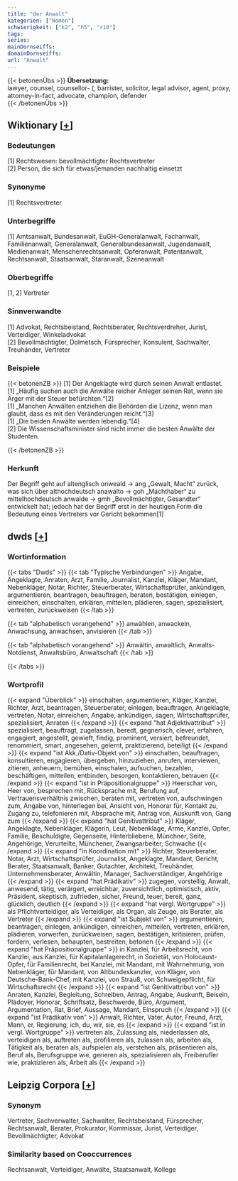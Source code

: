 ```yaml
---
title: "der Anwalt"
kategorien: ["Nomen"]
schwierigkeit: ["k2", "h5", "r10"]
tags:
series:
mainDornseiffs:
domainDornseiffs:
url: "Anwalt"
---
```


{{< betonenÜbs >}}
**Übersetzung:**  
lawyer, counsel, counsellor- (, barrister, solicitor, legal advisor, agent, proxy, attorney-in-fact, advocate, champion, defender  
{{< /betonenÜbs >}}

## Wiktionary [[+](https://de.wiktionary.org/wiki/Anwalt)]

### Bedeutungen
[1] Rechtswesen: bevollmächtigter Rechtsvertreter  
[2] Person, die sich für etwas/jemanden nachhaltig einsetzt  

### Synonyme
[1] Rechtsvertreter  

### Unterbegriffe
[1] Amtsanwalt, Bundesanwalt, EuGH-Generalanwalt, Fachanwalt, Familienanwalt, Generalanwalt, Generalbundesanwalt, Jugendanwalt, Medienanwalt, Menschenrechtsanwalt, Opferanwalt, Patentanwalt, Rechtsanwalt, Staatsanwalt, Staranwalt, Szeneanwalt  

### Oberbegriffe
[1, 2] Vertreter  

### Sinnverwandte
[1] Advokat, Rechtsbeistand, Rechtsberater, Rechtsverdreher, Jurist, Verteidiger, Winkeladvokat  
[2] Bevollmächtigter, Dolmetsch, Fürsprecher, Konsulent, Sachwalter, Treuhänder, Vertreter  

### Beispiele
{{< betonenZB >}}
[1] Der Angeklagte wird durch seinen Anwalt entlastet.  
[1] „Häufig suchen auch die Anwälte reicher Anleger seinen Rat, wenn sie Ärger mit der Steuer befürchten.“[2]  
[1] „Manchen Anwälten entziehen die Behörden die Lizenz, wenn man glaubt, dass es mit den Veränderungen reicht.“[3]  
[1] „Die beiden Anwälte werden lebendig.“[4]  
[2] Die Wissenschaftsminister sind nicht immer die besten Anwälte der Studenten.  

{{< /betonenZB >}}
### Herkunft
Der Begriff geht auf altenglisch onweald → ang „Gewalt, Macht“ zurück, was sich über althochdeutsch anawalto → goh „Machthaber“ zu mittelhochdeutsch anwalde → gmh „Bevollmächtigter, Gesandter“ entwickelt hat; jedoch hat der Begriff erst in der heutigen Form die Bedeutung eines Vertreters vor Gericht bekommen[1]  



## dwds [[+](https://www.dwds.de/wb/Anwalt)]

### Wortinformation
{{< tabs "Dwds" >}}
{{< tab "Typische Verbindungen" >}}
Angabe, Angeklagte, Anraten, Arzt, Familie, Journalist, Kanzlei, Kläger, Mandant, Nebenkläger, Notar, Richter, Steuerberater, Wirtschaftsprüfer, ankündigen, argumentieren, beantragen, beauftragen, beraten, bestätigen, einlegen, einreichen, einschalten, erklären, mitteilen, plädieren, sagen, spezialisiert, vertreten, zurückweisen
{{< /tab >}}

{{< tab "alphabetisch vorangehend" >}}
anwählen, anwackeln, Anwachsung, anwachsen, anvisieren
{{< /tab >}}

{{< tab "alphabetisch vorangehend" >}}
Anwältin, anwaltlich, Anwalts-Notdienst, Anwaltsbüro, Anwaltschaft
{{< /tab >}}

{{< /tabs >}}

### Wortprofil
{{< expand "Überblick" >}} einschalten, argumentieren, Kläger, Kanzlei, Richter, Arzt, beantragen, Steuerberater, einlegen, beauftragen, Angeklagte, vertreten, Notar, einreichen, Angabe, ankündigen, sagen, Wirtschaftsprüfer, spezialisiert, Anraten {{< /expand >}}
{{< expand "hat Adjektivattribut" >}} spezialisiert, beauftragt, zugelassen, beredt, gegnerisch, clever, erfahren, engagiert, angestellt, gewieft, findig, prominent, versiert, befreundet, renommiert, smart, angesehen, gelernt, praktizierend, beteiligt {{< /expand >}}
{{< expand "ist Akk./Dativ-Objekt von" >}} einschalten, beauftragen, konsultieren, engagieren, übergeben, hinzuziehen, anrufen, interviewen, zitieren, anheuern, bemühen, einschalen, aufsuchen, bezahlen, beschäftigen, mitteilen, entbinden, besorgen, kontaktieren, betrauen {{< /expand >}}
{{< expand "ist in Präpositionalgruppe" >}} Heerschar von, Heer von, besprechen mit, Rücksprache mit, Berufung auf, Vertrauensverhältnis zwischen, beraten mit, vertreten von, aufschwingen zum, Angabe von, hinterlegen bei, Ansicht von, Honorar für, Kontakt zu, Zugang zu, telefonieren mit, Absprache mit, Antrag von, Auskunft von, Gang zum {{< /expand >}}
{{< expand "hat Genitivattribut" >}} Kläger, Angeklagte, Nebenkläger, Klägerin, Leut, Nebenklage, Arme, Kanzlei, Opfer, Familie, Beschuldigte, Gegenseite, Hinterbliebene, Münchner, Seite, Angehörige, Verurteilte, Münchener, Zwangsarbeiter, Schwache {{< /expand >}}
{{< expand "in Koordination mit" >}} Richter, Steuerberater, Notar, Arzt, Wirtschaftsprüfer, Journalist, Angeklagte, Mandant, Gericht, Berater, Staatsanwalt, Banker, Gutachter, Architekt, Treuhänder, Unternehmensberater, Anwältin, Manager, Sachverständiger, Angehörige {{< /expand >}}
{{< expand "hat Prädikativ" >}} zugegen, vorstellig, Anwalt, anwesend, tätig, verärgert, erreichbar, zuversichtlich, optimistisch, aktiv, Präsident, skeptisch, zufrieden, sicher, Freund, teuer, bereit, ganz, glücklich, deutlich {{< /expand >}}
{{< expand "hat vergl. Wortgruppe" >}} als Pflichtverteidiger, als Verteidiger, als Organ, als Zeuge, als Berater, als Vertreter {{< /expand >}}
{{< expand "ist Subjekt von" >}} argumentieren, beantragen, einlegen, ankündigen, einreichen, mitteilen, vertreten, erklären, plädieren, vorwerfen, zurückweisen, sagen, bestätigen, kritisieren, prüfen, fordern, verlesen, behaupten, bestreiten, betonen {{< /expand >}}
{{< expand "hat Präpositionalgruppe" >}} in Kanzlei, für Arbeitsrecht, von Kanzlei, aus Kanzlei, für Kapitalanlagerecht, in Sozietät, von Holocaust-Opfer, für Familienrecht, bei Kanzlei, mit Mandant, mit Wahrnehmung, von Nebenkläger, für Mandant, von Altbundeskanzler, von Kläger, von Deutsche-Bank-Chef, mit Kanzlei, von Strauß, von Schweigepflicht, für Wirtschaftsrecht {{< /expand >}}
{{< expand "ist Genitivattribut von" >}} Anraten, Kanzlei, Begleitung, Schreiben, Antrag, Angabe, Auskunft, Beisein, Plädoyer, Honorar, Schriftsatz, Beschwerde, Büro, Argument, Argumentation, Rat, Brief, Aussage, Mandant, Einspruch {{< /expand >}}
{{< expand "ist Prädikativ von" >}} Anwalt, Richter, Vater, Autor, Freund, Arzt, Mann, er, Regierung, ich, du, wir, sie, es {{< /expand >}}
{{< expand "ist in vergl. Wortgruppe" >}} vertreten als, Zulassung als, niederlassen als, verteidigen als, auftreten als, profilieren als, zulassen als, arbeiten als, Tätigkeit als, beraten als, aufspielen als, verstehen als, präsentieren als, Beruf als, Berufsgruppe wie, gerieren als, spezialisieren als, Freiberufler wie, praktizieren als, Arbeit als {{< /expand >}}

## Leipzig Corpora [[+](https://corpora.uni-leipzig.de/en/res?word=Anwalt&corpusId=deu_newscrawl-public_2018)]


### Synonym
Vertreter, Sachverwalter, Sachwalter, Rechtsbeistand, Fürsprecher, Rechtsanwalt, Berater, Prokurator, Kommissar, Jurist, Verteidiger, Bevollmächtigter, Advokat


### Similarity based on Cooccurrences
Rechtsanwalt, Verteidiger, Anwälte, Staatsanwalt, Kollege

